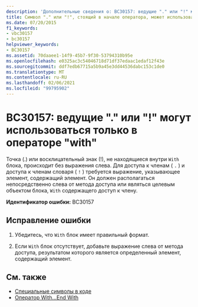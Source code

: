 ```yaml
---
description: 'Дополнительные сведения о: BC30157: ведущие "." или "!" могут использоваться только в операторе "with"'
title: Символ "." или "!", стоящий в начале оператора, может использоваться только внутри оператора "With"
ms.date: 07/20/2015
f1_keywords:
- vbc30157
- bc30157
helpviewer_keywords:
- BC30157
ms.assetid: 70daaee1-14f9-45b7-9f30-53794310b95e
ms.openlocfilehash: e0325ac3c54046718d71df37edaac1edaf12f43e
ms.sourcegitcommit: ddf7edb67715a5b9a45e3dd44536dabc153c1de0
ms.translationtype: MT
ms.contentlocale: ru-RU
ms.lasthandoff: 02/06/2021
ms.locfileid: "99795902"
---
```

# <a name="bc30157-leading--or--can-only-appear-inside-a-with-statement"></a>BC30157: ведущие "." или "!" могут использоваться только в операторе "with"

Точка (.) или восклицательный знак (!), не находящиеся внутри `With` блока, происходит без выражения слева. Для доступа к членам ( `.` ) и доступа к членам словаря ( `!` ) требуется выражение, указывающее элемент, содержащий элемент. Он должен располагаться непосредственно слева от метода доступа или являться целевым объектом блока, `With` содержащего доступ к члену.

 **Идентификатор ошибки:** BC30157

## <a name="to-correct-this-error"></a>Исправление ошибки

1. Убедитесь, что `With` блок имеет правильный формат.

2. Если `With` блок отсутствует, добавьте выражение слева от метода доступа, результатом которого является определенный элемент, содержащий элемент.

## <a name="see-also"></a>См. также

- [Специальные символы в коде](../../programming-guide/program-structure/special-characters-in-code.md)
- [Оператор With…End With](../statements/with-end-with-statement.md)

